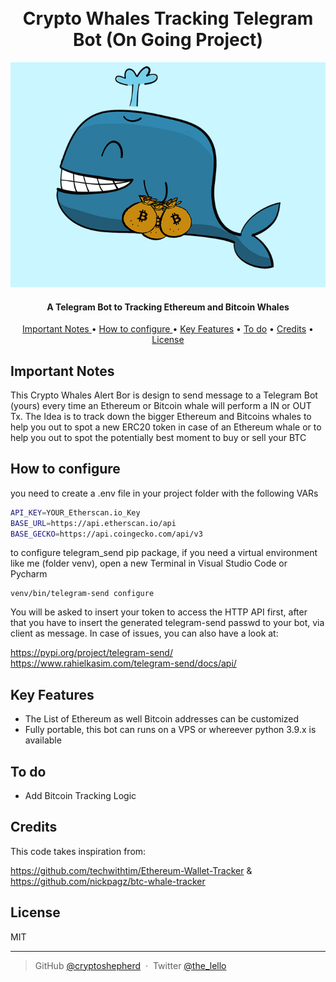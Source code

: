 <h1 align="center">
  <br>
  Crypto Whales Tracking Telegram Bot (On Going Project)
  <br>
</h1>

<p align="center"><img src="whale.png" /></p>

<h4 align="center">A Telegram Bot to Tracking Ethereum and Bitcoin Whales</h4>



<p align="center">
  <a href="#key-features">Important Notes </a> •
  <a href="#key-features">How to configure </a> •
  <a href="#key-features">Key Features</a> •
  <a href="#credits">To do</a> •
   <a href="#credits">Credits</a> •
  <a href="#license">License</a>
</p>

## Important Notes

This Crypto Whales Alert Bor is design to send message to a Telegram Bot (yours) every time 
an Ethereum or Bitcoin whale will perform a IN or OUT Tx. The Idea is to track down the 
bigger Ethereum and Bitcoins whales to help you out to spot a new ERC20 token in case
of an Ethereum whale or to help you out to spot the potentially best moment to buy 
or sell your BTC


## How to configure

you need to create a .env file in your project folder with the following VARs

```bash
API_KEY=YOUR_Etherscan.io_Key
BASE_URL=https://api.etherscan.io/api
BASE_GECKO=https://api.coingecko.com/api/v3
```

to configure telegram_send pip package, if you need a virtual environment like me (folder venv), open a new Terminal 
in Visual Studio Code or Pycharm 


```
venv/bin/telegram-send configure

```

You will be asked to insert your token to access the HTTP API first, after that you have to insert the generated telegram-send
passwd to your bot, via client as message. In case of issues, you can also have a look at:

https://pypi.org/project/telegram-send/
https://www.rahielkasim.com/telegram-send/docs/api/



## Key Features

* The List of Ethereum as well Bitcoin addresses can be customized
* Fully portable, this bot can runs on a VPS or whereever python 3.9.x is available


## To do

* Add Bitcoin Tracking Logic

## Credits

This code takes inspiration from:

https://github.com/techwithtim/Ethereum-Wallet-Tracker & https://github.com/nickpagz/btc-whale-tracker


## License

MIT

---

> GitHub [@cryptoshepherd](https://github.com/) &nbsp;&middot;&nbsp;
> Twitter [@the_lello](https://twitter.com/)

